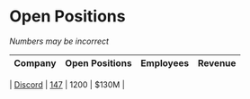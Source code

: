 # Open Positions

*Numbers may be incorrect*

| Company | Open Positions | Employees | Revenue |
|---|---|---|---|

| [Discord](https://discord.com/) | [147](https://discord.com/jobs?team=engineering) | 1200 | $130M |

